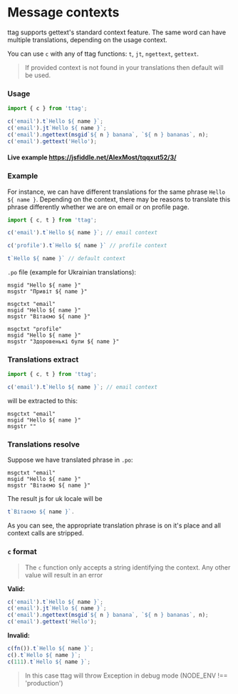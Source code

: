 # Message contexts

ttag supports gettext's standard context feature.
The same word can have multiple translations, depending on the usage context.

You can use `c` with any of ttag functions: `t`, `jt`, `ngettext`, `gettext`.

> If provided context is not found in your translations then default will be used.

### Usage
```js
import { c } from 'ttag';

c('email').t`Hello ${ name }`;
c('email').jt`Hello ${ name }`;
c('email').ngettext(msgid`${ n } banana`, `${ n } bananas`, n);
c('email').gettext('Hello');
```

#### Live example https://jsfiddle.net/AlexMost/tqqxut52/3/

### Example
For instance, we can have different translations for the same phrase
`Hello ${ name }`. Depending on the context, there may be reasons
to translate this phrase differently whether we are on email or on profile page.

```js
import { c, t } from 'ttag';

c('email').t`Hello ${ name }`; // email context

c('profile').t`Hello ${ name }` // profile context

t`Hello ${ name }` // default context
```

`.po` file (example for Ukrainian translations):
```
msgid "Hello ${ name }"
msgstr "Привіт ${ name }"

msgctxt "email"
msgid "Hello ${ name }"
msgstr "Вітаємо ${ name }"

msgctxt "profile"
msgid "Hello ${ name }"
msgstr "Здоровенькі були ${ name }"
```

### Translations extract
```js
import { c, t } from 'ttag';

c('email').t`Hello ${ name }`; // email context
```

will be extracted to this:

```
msgctxt "email"
msgid "Hello ${ name }"
msgstr ""
```

### Translations resolve
Suppose we have translated phrase in `.po`:

```
msgctxt "email"
msgid "Hello ${ name }"
msgstr "Вітаємо ${ name }"
```

The result js for uk locale will be

```js
t`Вітаємо ${ name }`.
```

As you can see, the appropriate translation phrase is on it's place and all context calls are stripped.

### `c` format
> The `c` function only accepts a string identifying the context. Any other value will result in an
> error

**Valid:**

```js
c('email').t`Hello ${ name }`;
c('email').jt`Hello ${ name }`;
c('email').ngettext(msgid`${ n } banana`, `${ n } bananas`, n);
c('email').gettext('Hello');
```

**Invalid:**

```js
c(fn()).t`Hello ${ name }`;
c().t`Hello ${ name }`;
c(111).t`Hello ${ name }`;
```

> In this case ttag will throw Exception in debug mode (NODE_ENV !== 'production')
